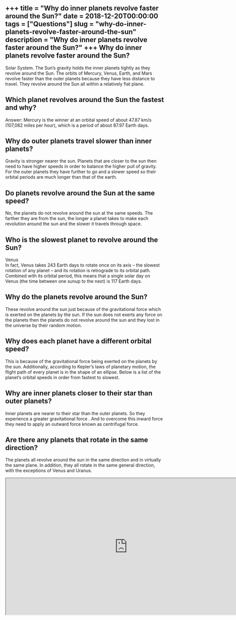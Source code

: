 +++
title = "Why do inner planets revolve faster around the Sun?"
date = 2018-12-20T00:00:00
tags = ["Questions"]
slug = "why-do-inner-planets-revolve-faster-around-the-sun"
description = "Why do inner planets revolve faster around the Sun?"
+++
Why do inner planets revolve faster around the Sun?
---------------------------------------------------

Solar System. The Sun’s gravity holds the inner planets tightly as they revolve around the Sun. The orbits of Mercury, Venus, Earth, and Mars revolve faster than the outer planets because they have less distance to travel. They revolve around the Sun all within a relatively flat plane.

Which planet revolves around the Sun the fastest and why?
---------------------------------------------------------

Answer: Mercury is the winner at an orbital speed of about 47.87 km/s (107,082 miles per hour), which is a period of about 87.97 Earth days.

Why do outer planets travel slower than inner planets?
------------------------------------------------------

Gravity is stronger nearer the sun. Planets that are closer to the sun then need to have higher speeds in order to balance the higher pull of gravity. For the outer planets they have further to go and a slower speed so their orbital periods are much longer than that of the earth.

Do planets revolve around the Sun at the same speed?
----------------------------------------------------

No, the planets do not revolve around the sun at the same speeds. The farther they are from the sun, the longer a planet takes to make each revolution around the sun and the slower it travels through space.

Who is the slowest planet to revolve around the Sun?
----------------------------------------------------

Venus  
In fact, Venus takes 243 Earth days to rotate once on its axis – the slowest rotation of any planet – and its rotation is retrograde to its orbital path. Combined with its orbital period, this means that a single solar day on Venus (the time between one sunup to the next) is 117 Earth days.

Why do the planets revolve around the Sun?
------------------------------------------

These revolve around the sun just because of the gravitational force which is exerted on the planets by the sun. If the sun does not exerts any force on the planets then the planets do not revolve around the sun and they lost in the universe by their random motion.

Why does each planet have a different orbital speed?
----------------------------------------------------

This is because of the gravitational force being exerted on the planets by the sun. Additionally, according to Kepler’s laws of planetary motion, the flight path of every planet is in the shape of an ellipse. Below is a list of the planet’s orbital speeds in order from fastest to slowest.

Why are inner planets closer to their star than outer planets?
--------------------------------------------------------------

Inner planets are nearer to their star than the outer planets. So they experience a greater gravitational force . And to overcome this inward force they need to apply an outward force known as centrifugal force.

Are there any planets that rotate in the same direction?
--------------------------------------------------------

The planets all revolve around the sun in the same direction and in virtually the same plane. In addition, they all rotate in the same general direction, with the exceptions of Venus and Uranus.

<iframe allow="accelerometer; autoplay; clipboard-write; encrypted-media; gyroscope; picture-in-picture" allowfullscreen="" class="__youtube_prefs__  epyt-is-override  no-lazyload" data-no-lazy="1" data-origheight="433" data-origwidth="770" data-skipgform_ajax_framebjll="" height="433" id="_ytid_43091" loading="lazy" src="https://www.youtube.com/embed/ffGDxGQpHb4?enablejsapi=1&autoplay=0&cc_load_policy=0&cc_lang_pref=&iv_load_policy=1&loop=0&modestbranding=0&rel=1&fs=1&playsinline=0&autohide=2&theme=dark&color=red&controls=1&" title="YouTube player" width="770"></iframe>